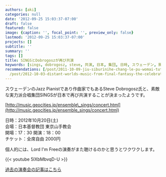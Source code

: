```yaml
---
authors: [aki]
categories: null
date: '2012-09-25 15:03:37-07:00'
draft: false
featured: false
image: {caption: '', focal_point: '', preview_only: false}
lastmod: '2012-09-25 15:03:37-07:00'
projects: []
subtitle: ''
summary: ''
tags: []
title: SINGSとDobrogoszが再び共演
keywords: [sings, dobrogosz, steve, 共演, 日本, 集団, 日時, スウェーデン, 開演, 開場]
recommendations: [/post/2011-10-09-jiu-siburinihe-chang-le-pu-womai-tuta/, /post/2008-10-28-sings-2008-with-steve-dobrogosz/,
  /post/2012-10-03-distant-worlds-music-from-final-fantasy-the-celebrationnotiketutoying-mu-kai-shi/]
---
```


スウェーデンのJazz Pianistであり作曲家でもあるSteve Dobrogosz氏と、素敵な実力派合唱集団SINGSが日本で再び共演することが決まったようです。

[http://music.geocities.jp/ensemble\_sings/concert.html](http://music.geocities.jp/ensemble_sings/concert.html)

日時：2012年10月20日(土)  
会場：日本基督教団 東京山手教会  
開場：17：30 開演：18：00  
チケット：全席自由 2000円

個人的には、Lord I'm Freeの演奏がまた聴けるのかと思うとワクワクします。

{{< youtube 5lXbMbvqD-U >}}

[過去の演奏会の記事はこちら](https://chezo.uno/post/2008-10-28-sings-2008-with-steve-dobrogosz "SINGS 2008 with Steve Dobrogosz")